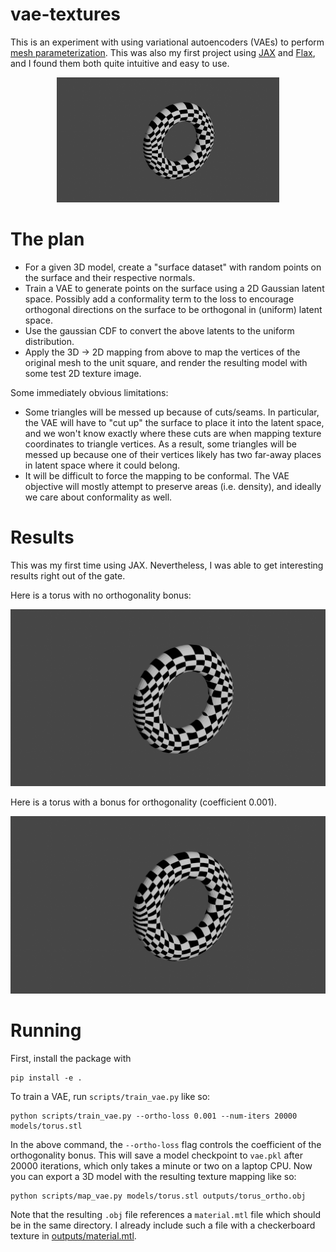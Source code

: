 # vae-textures

This is an experiment with using variational autoencoders (VAEs) to perform [mesh parameterization](https://en.wikipedia.org/wiki/Mesh_parameterization). This was also my first project using [JAX](https://github.com/google/jax) and [Flax](https://github.com/google/flax), and I found them both quite intuitive and easy to use.

<p align="center">
    <img src="outputs/renders/torus_no_ortho.png" height="200">
</p>

# The plan

 * For a given 3D model, create a "surface dataset" with random points on the surface and their respective normals.
 * Train a VAE to generate points on the surface using a 2D Gaussian latent space. Possibly add a conformality term to the loss to encourage orthogonal directions on the surface to be orthogonal in (uniform) latent space.
 * Use the gaussian CDF to convert the above latents to the uniform distribution.
 * Apply the 3D -> 2D mapping from above to map the vertices of the original mesh to the unit square, and render the resulting model with some test 2D texture image.

Some immediately obvious limitations:

 * Some triangles will be messed up because of cuts/seams. In particular, the VAE will have to "cut up" the surface to place it into the latent space, and we won't know exactly where these cuts are when mapping texture coordinates to triangle vertices. As a result, some triangles will be messed up because one of their vertices likely has two far-away places in latent space where it could belong.
 * It will be difficult to force the mapping to be conformal. The VAE objective will mostly attempt to preserve areas (i.e. density), and ideally we care about conformality as well.

# Results

This was my first time using JAX. Nevertheless, I was able to get interesting results right out of the gate.

Here is a torus with no orthogonality bonus:

![Torus with no bonus](outputs/renders/torus_no_ortho.png)

Here is a torus with a bonus for orthogonality (coefficient 0.001).

![Torus with bonus](outputs/renders/torus_ortho.png)

# Running

First, install the package with 

```
pip install -e .
```

To train a VAE, run `scripts/train_vae.py` like so:

```shell
python scripts/train_vae.py --ortho-loss 0.001 --num-iters 20000 models/torus.stl
```

In the above command, the `--ortho-loss` flag controls the coefficient of the orthogonality bonus. This will save a model checkpoint to `vae.pkl` after 20000 iterations, which only takes a minute or two on a laptop CPU. Now you can export a 3D model with the resulting texture mapping like so:

```shell
python scripts/map_vae.py models/torus.stl outputs/torus_ortho.obj
```

Note that the resulting `.obj` file references a `material.mtl` file which should be in the same directory. I already include such a file with a checkerboard texture in [outputs/material.mtl](outputs/material.mtl).
